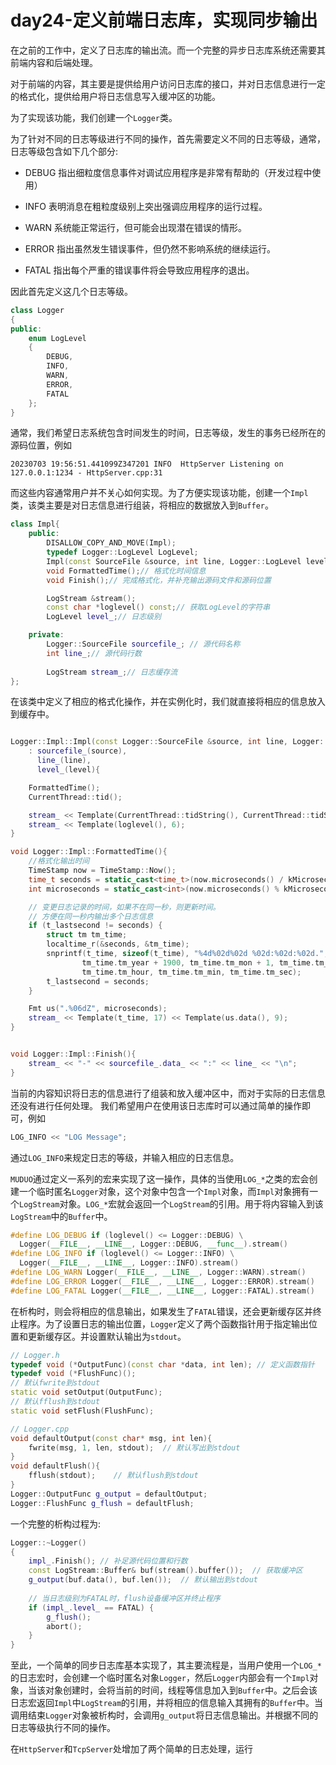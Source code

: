 # day24-定义前端日志库，实现同步输出

在之前的工作中，定义了日志库的输出流。而一个完整的异步日志库系统还需要其前端内容和后端处理。

对于前端的内容，其主要是提供给用户访问日志库的接口，并对日志信息进行一定的格式化，提供给用户将日志信息写入缓冲区的功能。

为了实现该功能，我们创建一个`Logger`类。

为了针对不同的日志等级进行不同的操作，首先需要定义不同的日志等级，通常，日志等级包含如下几个部分:
* DEBUG 指出细粒度信息事件对调试应用程序是非常有帮助的（开发过程中使用）

* INFO 表明消息在粗粒度级别上突出强调应用程序的运行过程。

* WARN 系统能正常运行，但可能会出现潜在错误的情形。

* ERROR 指出虽然发生错误事件，但仍然不影响系统的继续运行。

* FATAL 指出每个严重的错误事件将会导致应用程序的退出。

因此首先定义这几个日志等级。
```c++
class Logger
{
public:
    enum LogLevel
    {
        DEBUG,
        INFO,
        WARN,
        ERROR,
        FATAL
    };
}
```

通常，我们希望日志系统包含时间发生的时间，日志等级，发生的事务已经所在的源码位置，例如
```shell
20230703 19:56:51.441099Z347201 INFO  HttpServer Listening on 127.0.0.1:1234 - HttpServer.cpp:31
```
而这些内容通常用户并不关心如何实现。为了方便实现该功能，创建一个`Impl`类，该类主要是对日志信息进行组装，将相应的数据放入到`Buffer`。
```c++
class Impl{
    public:
        DISALLOW_COPY_AND_MOVE(Impl);
        typedef Logger::LogLevel LogLevel;
        Impl(const SourceFile &source, int line, Logger::LogLevel level);
        void FormattedTime();// 格式化时间信息
        void Finish();// 完成格式化，并补充输出源码文件和源码位置

        LogStream &stream();
        const char *loglevel() const;// 获取LogLevel的字符串
        LogLevel level_;// 日志级别

    private:
        Logger::SourceFile sourcefile_; // 源代码名称
        int line_;// 源代码行数
        
        LogStream stream_;// 日志缓存流
};
```
在该类中定义了相应的格式化操作，并在实例化时，我们就直接将相应的信息放入到缓存中。
```c++

Logger::Impl::Impl(const Logger::SourceFile &source, int line, Logger::LogLevel level)
    : sourcefile_(source),
      line_(line),
      level_(level){

    FormattedTime();
    CurrentThread::tid();

    stream_ << Template(CurrentThread::tidString(), CurrentThread::tidStringLength());
    stream_ << Template(loglevel(), 6);
}

void Logger::Impl::FormattedTime(){
    //格式化输出时间
    TimeStamp now = TimeStamp::Now();
    time_t seconds = static_cast<time_t>(now.microseconds() / kMicrosecond2Second);
    int microseconds = static_cast<int>(now.microseconds() % kMicrosecond2Second);

    // 变更日志记录的时间，如果不在同一秒，则更新时间。
    // 方便在同一秒内输出多个日志信息
    if (t_lastsecond != seconds) {
        struct tm tm_time;
        localtime_r(&seconds, &tm_time);
        snprintf(t_time, sizeof(t_time), "%4d%02d%02d %02d:%02d:%02d.",
                tm_time.tm_year + 1900, tm_time.tm_mon + 1, tm_time.tm_mday,
                tm_time.tm_hour, tm_time.tm_min, tm_time.tm_sec);
        t_lastsecond = seconds;
    }

    Fmt us(".%06dZ", microseconds);
    stream_ << Template(t_time, 17) << Template(us.data(), 9);
}


void Logger::Impl::Finish(){
    stream_ << "-" << sourcefile_.data_ << ":" << line_ << "\n";
}

```

当前的内容知识将日志的信息进行了组装和放入缓冲区中，而对于实际的日志信息还没有进行任何处理。 我们希望用户在使用该日志库时可以通过简单的操作即可，例如
```c++
LOG_INFO << "LOG Message";
```
通过`LOG_INFO`来规定日志的等级，并输入相应的日志信息。

`MUDUO`通过定义一系列的宏来实现了这一操作，具体的当使用`LOG_*`之类的宏会创建一个临时匿名`Logger`对象，这个对象中包含一个`Impl`对象，而`Impl`对象拥有一个`LogStream`对象。`LOG_*`宏就会返回一个`LogStream`的引用。用于将内容输入到该`LogStream`中的`Buffer`中。

```c++
#define LOG_DEBUG if (loglevel() <= Logger::DEBUG) \
  Logger(__FILE__, __LINE__, Logger::DEBUG, __func__).stream()
#define LOG_INFO if (loglevel() <= Logger::INFO) \
  Logger(__FILE__, __LINE__, Logger::INFO).stream()
#define LOG_WARN Logger(__FILE__, __LINE__, Logger::WARN).stream()
#define LOG_ERROR Logger(__FILE__, __LINE__, Logger::ERROR).stream()
#define LOG_FATAL Logger(__FILE__, __LINE__, Logger::FATAL).stream()
```

在析构时，则会将相应的信息输出，如果发生了`FATAL`错误，还会更新缓存区并终止程序。为了设置日志的输出位置，`Logger`定义了两个函数指针用于指定输出位置和更新缓存区。并设置默认输出为`stdout`。
```c++
// Logger.h
typedef void (*OutputFunc)(const char *data, int len); // 定义函数指针
typedef void (*FlushFunc)();
// 默认fwrite到stdout
static void setOutput(OutputFunc);
// 默认fflush到stdout
static void setFlush(FlushFunc);

// Logger.cpp
void defaultOutput(const char* msg, int len){
    fwrite(msg, 1, len, stdout);  // 默认写出到stdout
}
void defaultFlush(){
    fflush(stdout);    // 默认flush到stdout
}
Logger::OutputFunc g_output = defaultOutput;
Logger::FlushFunc g_flush = defaultFlush;
```

一个完整的析构过程为:
```c++
Logger::~Logger()
{
    impl_.Finish(); // 补足源代码位置和行数
    const LogStream::Buffer& buf(stream().buffer());  // 获取缓冲区
    g_output(buf.data(), buf.len());  // 默认输出到stdout
 
    // 当日志级别为FATAL时，flush设备缓冲区并终止程序
    if (impl_.level_ == FATAL) {
        g_flush();
        abort();
    }
}
```

至此，一个简单的同步日志库基本实现了，其主要流程是，当用户使用一个`LOG_*`的日志宏时，会创建一个临时匿名对象`Logger`，然后`Logger`内部会有一个`Impl`对象，当该对象创建时，会将当前的时间，线程等信息加入到`Buffer`中。之后会该日志宏返回`Impl`中`LogStream`的引用，并将相应的信息输入其拥有的`Buffer`中。当调用结束`Logger`对象被析构时，会调用`g_output`将日志信息输出。并根据不同的日志等级执行不同的操作。


在`HttpServer`和`TcpServer`处增加了两个简单的日志处理，运行